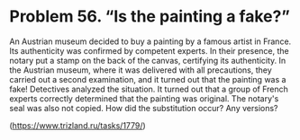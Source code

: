 # Problem 56. “Is the painting a fake?”

An Austrian museum decided to buy a painting by a famous artist in France. Its authenticity was confirmed by competent experts. In their presence, the notary put a stamp on the back of the canvas, certifying its authenticity. In the Austrian museum, where it was delivered with all precautions, they carried out a second examination, and it turned out that the painting was a fake! Detectives analyzed the situation. It turned out that a group of French experts correctly determined that the painting was original. The notary's seal was also not copied. How did the substitution occur? Any versions?

(https://www.trizland.ru/tasks/1779/)